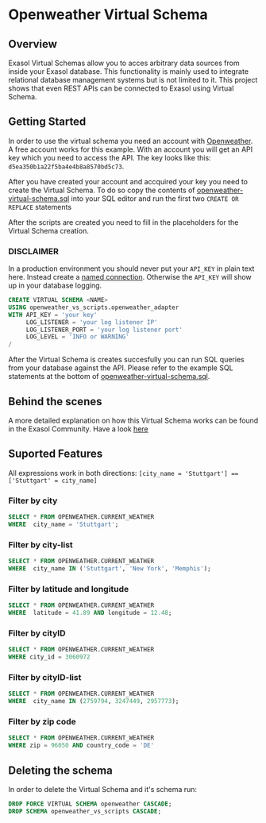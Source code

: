 # Openweather Virtual Schema

## Overview
Exasol Virtual Schemas allow you to acces arbitrary data sources from inside your Exasol database. 
This functionality is mainly used to integrate relational database management systems but is not limited to it.
This project shows that even REST APIs can be connected to Exasol using Virtual Schema.

## Getting Started
In order to use the virtual schema you need an account with [Openweather](https://openweathermap.org/). A free account works for this example. With an account you will get an API key which you need to access the API. The key looks like this: `d5ea350b1a22f5ba4e4b8a8570bd5c73`.

After you have created your account and accquired your key you need to create the Virtual Schema. To do so copy the contents of [openweather-virtual-schema.sql](https://github.com/exasol/openweather-virtual-schema/blob/master/openweather-virtual-schema.sql) into your SQL editor and run the first two `CREATE OR REPLACE` statements

After the scripts are created you need to fill in the placeholders for the Virtual Schema creation.

### DISCLAIMER
In a production environment you should never put your `API_KEY` in plain text here. Instead create a [named connection](https://docs.exasol.com/7.0/sql/create_connection.htm). Otherwise the `API_KEY` will show up in your database logging.

```sql
CREATE VIRTUAL SCHEMA <NAME>
USING openweather_vs_scripts.openweather_adapter
WITH API_KEY = 'your key'
     LOG_LISTENER = 'your log listener IP'
     LOG_LISTENER_PORT = 'your log listener port'
     LOG_LEVEL = 'INFO or WARNING'
/
``` 

After the Virtual Schema is creates succesfully you can run SQL queries from your database against the API. Please refer to the example SQL statements at the bottom of [openweather-virtual-schema.sql](https://github.com/exasol/openweather-virtual-schema/blob/master/openweather-virtual-schema.sql).

## Behind the scenes

A more detailed explanation on how this Virtual Schema works can be found in the Exasol Community. Have a look [here](https://community.exasol.com/t5/database-features/using-virtual-schema-on-a-rest-api/ta-p/2298)

## Suported Features
All expressions work in both directions:
`[city_name = 'Stuttgart'] == ['Stuttgart' = city_name]`

### Filter by city
```sql
SELECT * FROM OPENWEATHER.CURRENT_WEATHER
WHERE  city_name = 'Stuttgart';
```

### Filter by city-list
```sql
SELECT * FROM OPENWEATHER.CURRENT_WEATHER
WHERE  city_name IN ('Stuttgart', 'New York', 'Memphis');
```

### Filter by latitude and longitude
```sql
SELECT * FROM OPENWEATHER.CURRENT_WEATHER
WHERE  latitude = 41.89 AND longitude = 12.48;
```

### Filter by cityID
```sql
SELECT * FROM OPENWEATHER.CURRENT_WEATHER
WHERE city_id = 3060972
```


### Filter by cityID-list
```sql
SELECT * FROM OPENWEATHER.CURRENT_WEATHER
WHERE  city_name IN (2759794, 3247449, 2957773);
```

### Filter by zip code
```sql
SELECT * FROM OPENWEATHER.CURRENT_WEATHER
WHERE zip = 96050 AND country_code = 'DE'
```

## Deleting the schema

In order to delete the Virtual Schema and it's schema  run:

```sql
DROP FORCE VIRTUAL SCHEMA openweather CASCADE;
DROP SCHEMA openweather_vs_scripts CASCADE;
```
